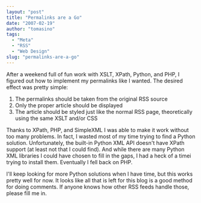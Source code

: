 ```yaml
---
layout: "post"
title: "Permalinks are a Go"
date: "2007-02-19"
author: "tomasino"
tags:
  - "Meta"
  - "RSS"
  - "Web Design"
slug: "permalinks-are-a-go"
---
```


After a weekend full of fun work with XSLT, XPath, Python, and PHP, I
figured out how to implement my permalinks like I wanted. The desired
effect was pretty simple:

1.  The permalinks should be taken from the original RSS source
2.  Only the proper article should be displayed
3.  The article should be styled just like the normal RSS page,
    theoretically using the same XSLT and/or CSS

Thanks to XPath, PHP, and SimpleXML I was able to make it work without
too many problems. In fact, I wasted most of my time trying to find a
Python solution. Unfortunately, the built-in Python XML API doesn't have
XPath support (at least not that I could find). And while there are many
Python XML libraries I could have chosen to fill in the gaps, I had a
heck of a timei trying to install them. Eventually I fell back on PHP.

I'll keep looking for more Python solutions when I have time, but this
works pretty well for now. It looks like all that is left for this blog
is a good method for doing comments. If anyone knows how other RSS feeds
handle those, please fill me in.
